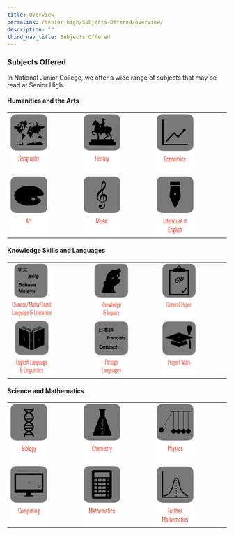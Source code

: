 ```yaml
---
title: Overview
permalink: /senior-high/Subjects-Offered/overview/
description: ""
third_nav_title: Subjects Offered
---
```

### Subjects Offered

In National Junior College, we offer a wide range of subjects that may be read at Senior High.

#### Humanities and the Arts

|  |  |  |
|---|---|---|
| <a href="https://moe-nationaljc-staging.netlify.app/senior-high/subjects-offered/geography"><img src="/images/b1.png" style="width:55%"></a> | <a href="https://moe-nationaljc-staging.netlify.app/senior-high/subjects-offered/history"><img src="/images/b2.png" style="width:55%"></a> | <a href="https://moe-nationaljc-staging.netlify.app/senior-high/subjects-offered/economics"><img src="/images/b3.png" style="width:55%"></a> |
| <a href="https://moe-nationaljc-staging.netlify.app/art-elective-programme/senior-high-aep"><img src="/images/b4.png" style="width:55%"></a> | <a href="https://moe-nationaljc-staging.netlify.app/music-elective-programme/"><img src="/images/b5.png" style="width:55%"></a> | <a href="web"><img src="/images/b6.png" style="width:55%"></a> |


#### Knowledge Skills and Languages

|  |  |  |
|---|---|---|
| <a href="web"><img src="/images/b7.png" style="width:55%"></a> | <a href="web"><img src="/images/b8.png" style="width:55%"></a> | <a href="web"><img src="/images/b9.png" style="width:55%"></a> |
| <a href="web"><img src="/images/b10.png" style="width:55%"></a> | <a href="web"><img src="/images/b11.png" style="width:55%"></a> | <a href="web"><img src="/images/b12.png" style="width:55%"></a> |


#### Science and Mathematics

|  |  |  |
|---|---|---|
| <a href="web"><img src="/images/b13.png" style="width:55%"></a> | <a href="web"><img src="/images/b14.png" style="width:55%"></a> | <a href="web"><img src="/images/b15.png" style="width:55%"></a> |
| <a href="web"><img src="/images/b16.png" style="width:55%"></a> | <a href="web"><img src="/images/b17.png" style="width:55%"></a> | <a href="web"><img src="/images/b18.png" style="width:55%"></a> |